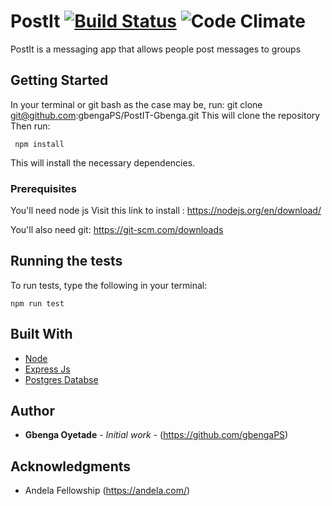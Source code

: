 
# PostIt [![Build Status](https://travis-ci.org/gbengaPS/PostIT-Gbenga.svg?branch=dev)](https://travis-ci.org/gbengaPS/PostIT-Gbenga) ![Code Climate](https://codeclimate.com/github/gbengaPS/PostIT-Gbenga.png) 
PostIt is a messaging app that allows people post messages to groups



## Getting Started
In your terminal or git bash as the case may be, run:
git clone git@github.com:gbengaPS/PostIT-Gbenga.git
This will clone the repository  
Then run:
```
 npm install

```
This will install the necessary dependencies.
### Prerequisites

You'll need  node js
Visit this link to install : https://nodejs.org/en/download/

You'll also need  git: https://git-scm.com/downloads 



## Running the tests

To run tests, type the following in your terminal:
```
npm run test

```



## Built With

* [Node](https://nodejs.org/)
* [Express Js](https://expressjs.com/)
* [Postgres Databse](https://www.postgresql.org/)


## Author

* **Gbenga Oyetade** - *Initial work* - (https://github.com/gbengaPS)


## Acknowledgments

* Andela Fellowship (https://andela.com/)


